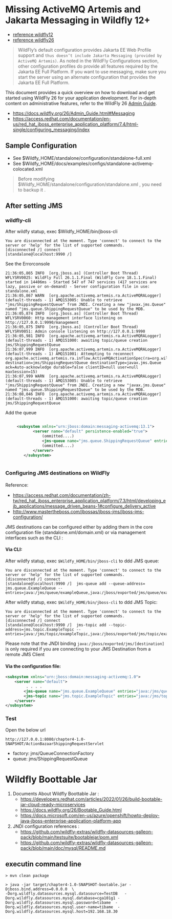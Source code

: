# Missing ActiveMQ Artemis and Jakarta Messaging in Wildfly 12+
* [reference wildfly12](https://docs.wildfly.org/12/Getting_Started_Guide.html)
* [reference wildfly26](https://docs.wildfly.org/26/Getting_Started_Guide.html)  
> WildFly’s default configuration provides Jakarta EE Web Profile support and ``thus doesn’t include Jakarta Messaging (provided by ActiveMQ Artemis)``. As noted in the WildFly Configurations section, other configuration profiles do provide all features required by the Jakarta EE Full Platform. If you want to use messaging, make sure you start the server using an alternate configuration that provides the Jakarta EE Full Platform.

This document provides a quick overview on how to download and get started using WildFly 26 for your application development. For in-depth content on administrative features, refer to the WildFly 26 [Admin Guide](https://docs.wildfly.org/26/Admin_Guide.html#Messaging).

* https://docs.wildfly.org/26/Admin_Guide.html#Messaging
* https://access.redhat.com/documentation/en-us/red_hat_jboss_enterprise_application_platform/7.4/html-single/configuring_messaging/index

## Sample Configuration
* See $Wildfy_HOME/standalone/configuration/standalone-full.xml
* See $Wildfy_HOME/docs/examples/configs/standalone-activemq-colocated.xml

> Before modifying $Wildfy_HOME/standalone/configuration/standalone.xml , you need to backup it .

## After setting JMS
### wildfly-cli
After wildfy statup, exec $Wildfy_HOME/bin/jboss-cli

```shell
You are disconnected at the moment. Type 'connect' to connect to the server or 'help' for the list of supported commands.
[disconnected /] connect
[standalone@localhost:9990 /] 
```
See the Errorconsole

```shell
21:36:05,865 INFO  [org.jboss.as] (Controller Boot Thread) WFLYSRV0025: WildFly Full 26.1.1.Final (WildFly Core 18.1.1.Final) started in 14406ms - Started 547 of 747 services (417 services are lazy, passive or on-demand) - Server configuration file in use: standalone.xml
21:36:05,867 WARN  [org.apache.activemq.artemis.ra.ActiveMQRALogger] (default-threads - 1) AMQ153005: Unable to retrieve "jms/ShippingRequestQueue" from JNDI. Creating a new "javax.jms.Queue" named "jms.queue.ShippingRequestQueue" to be used by the MDB.
21:36:05,874 INFO  [org.jboss.as] (Controller Boot Thread) WFLYSRV0060: Http management interface listening on http://127.0.0.1:9990/management
21:36:05,875 INFO  [org.jboss.as] (Controller Boot Thread) WFLYSRV0051: Admin console listening on http://127.0.0.1:9990
21:36:05,981 INFO  [org.apache.activemq.artemis.ra.ActiveMQRALogger] (default-threads - 1) AMQ151000: awaiting topic/queue creation jms/ShippingRequestQueue
21:36:07,999 INFO  [org.apache.activemq.artemis.ra.ActiveMQRALogger] (default-threads - 1) AMQ151001: Attempting to reconnect org.apache.activemq.artemis.ra.inflow.ActiveMQActivationSpec(ra=org.wildfly.extension.messaging.activemq.ActiveMQResourceAdapter@16483d77 destination=jms/ShippingRequestQueue destinationType=javax.jms.Queue ack=Auto-acknowledge durable=false clientID=null user=null maxSession=15)
21:36:07,999 WARN  [org.apache.activemq.artemis.ra.ActiveMQRALogger] (default-threads - 1) AMQ153005: Unable to retrieve "jms/ShippingRequestQueue" from JNDI. Creating a new "javax.jms.Queue" named "jms.queue.ShippingRequestQueue" to be used by the MDB.
21:36:08,046 INFO  [org.apache.activemq.artemis.ra.ActiveMQRALogger] (default-threads - 1) AMQ151000: awaiting topic/queue creation jms/ShippingRequestQueue
```

Add the queue

```xml

     <subsystem xmlns="urn:jboss:domain:messaging-activemq:13.1">
            <server name="default" persistence-enabled="true">
                (ommitted....)
                <jms-queue name="jms.queue.ShippingRequestQueue" entries="java:/jms/ShippingRequestQueue"/> 
                (ommitted....)
            </server>            
        </subsystem>
        
```
### Configuring JMS destinations on WildFly 
Reference:　
* https://access.redhat.com/documentation/zh-tw/red_hat_jboss_enterprise_application_platform/7.3/html/developing_ejb_applications/message_driven_beans-1#configure_delivery_active
* http://www.mastertheboss.com/jbossas/jboss-jms/jboss-jms-configuration/

JMS destinations can be configured either by adding them in the core configuration file (standalone.xml/domain.xml) or via management interfaces such as the CLI :

#### Via CLI:

After wildfy statup, exec `$Wildfy_HOME/bin/jboss-cli` to ddd JMS queue:

```shell
You are disconnected at the moment. Type 'connect' to connect to the server or 'help' for the list of supported commands.
[disconnected /] connect
[standalone@localhost:9990 /]  jms-queue add --queue-address= jms.queue.ExampleQueue --entries=java:/jms/queue/exampleQueue,java:/jboss/exported/jms/queue/exampleQueue
```

After wildfy statup, exec `$Wildfy_HOME/bin/jboss-cli` to ddd JMS Topic:

```shell
You are disconnected at the moment. Type 'connect' to connect to the server or 'help' for the list of supported commands.
[disconnected /] connect
[standalone@localhost:9990 /]  jms-topic add --topic-address=jms.topic.ExampleTopic --entries=java:/jms/topic/exampleTopic,java:/jboss/exported/jms/topic/exampleTopic
```

Please note that the JNDI binding ``java:/jboss/exported/jms/[destination]`` is only required if you are connecting to your JMS Destination from a remote JMS Client

####  Via the configuration file:

```xml
<subsystem xmlns="urn:jboss:domain:messaging-activemq:1.0">
    <server name="default">
         . . . .  
        <jms-queue name="jms.queue.ExampleQueue" entries="java:/jms/queue/exampleQueue java:/jboss/exported/jms/queue/exampleQueue"/>
        <jms-topic name="jms.topic.ExampleTopic" entries="java:/jms/topic/exampleTopic java:/jboss/exported/jms/topic/exampleTopic"/>
    </server>
</subsystem>
```

### Test
Open the below url 

```
http://127.0.0.1:8080/chapter4-1.0-SNAPSHOT/ActionBazaarShippingRequestServlet
```
* factory: jms/QueueConnectionFactory
* queue: jms/ShippingRequestQueue

# Wildfly Boottable Jar
1. Documents About Wildfly Boottable Jar :
   * https://developers.redhat.com/articles/2022/01/26/build-bootable-jar-cloud-ready-microservices
   * https://docs.wildfly.org/26/Bootable_Guide.html
   * https://docs.microsoft.com/en-us/azure/openshift/howto-deploy-java-jboss-enterprise-application-platform-app
1. JNDI configuration references :
   * https://github.com/wildfly-extras/wildfly-datasources-galleon-pack/blob/main/testsuite/bootablejar/pom.xml
   * https://github.com/wildfly-extras/wildfly-datasources-galleon-pack/blob/main/doc/mysql/README.md

## executin command line
```shell
> mvn clean package

> java -jar target/chapter4-1.0-SNAPSHOT-bootable.jar -Djboss.bind.address=0.0.0.0  \
-Dorg.wildfly.datasources.mysql.datasource=TestDB   -Dorg.wildfly.datasources.mysql.database=cga101g1 -Dorg.wildfly.datasources.mysql.password=tibame  -Dorg.wildfly.datasources.mysql.user-name=tibame  -Dorg.wildfly.datasources.mysql.host=192.168.18.30   
```   
